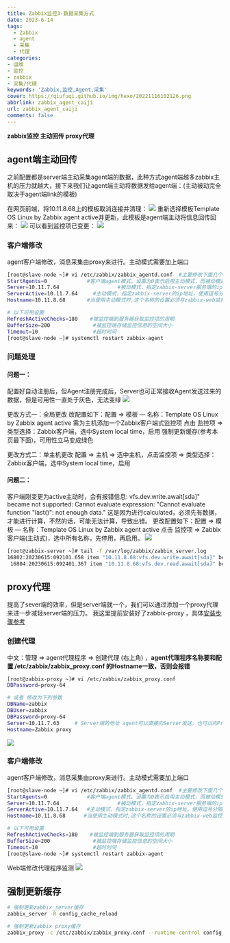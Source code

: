 ```yaml
---
title: Zabbix监控3-数据采集方式
date: 2023-6-14
tags:
  - Zabbix
  - agent
  - 采集
  - 代理
categories: 
- 运维
- 监控
- zabbix
- 采集/代理
keywords: 'Zabbix,监控,Agent,采集'
cover: https://qiufuqi.github.io/img/hexo/20221116102126.png
abbrlink: zabbix_agent_caiji
url: zabbix_agent_caiji
comments: false
---
```


**zabbix监控 主动回传 proxy代理**

## agent端主动回传
之前配置都是server端主动采集agent端的数据，此种方式agent端越多zabbix主机的压力就越大，接下来我们让agent端主动将数据发给agent端：(主动被动完全取决于agent端link的模板)

在网页前端，将10.11.8.68上的模板取消连接并清理：
![](https://qiufuqi.github.io/img/hexo/20230614153812.png)
重新选择模板Template OS Linux by Zabbix agent active并更新，此模板是agent端主动将信息回传回来：
![](https://qiufuqi.github.io/img/hexo/20230614153841.png)
可以看到监控项已变更：
![](https://qiufuqi.github.io/img/hexo/20230614154037.png)

### 客户端修改
agent客户端修改，消息采集由proxy来进行。主动模式需要加上端口
``` bash
[root@slave-node ~]# vi /etc/zabbix/zabbix_agentd.conf  #主要修改下面几个参数
StartAgents=0             #客户端agent模式。设置为0表示启用主动模式，而被动模式被关闭，但被监控端的 zabbix_agentd 不监听本地端口
Server=10.11.7.64					#被动模式，指定zabbix-server服务端的ip地址，多个ip的话使用逗号分隔		
ServerActive=10.11.7.64 	#主动模式，指定zabbix-server的ip地址，使用逗号分隔多IP，如果注释这个选项，那么当前服务器的主动监控就被禁用了
Hostname=10.11.8.68       #当使用主动模式时,这个名称的设置必须与zabbix-web监控页面创建的主机名称保持一致

# 以下可用设置
RefreshActiveChecks=180    #被监控端到服务器获取监控项的周期
BufferSize=200              #被监控端存储监控信息的空间大小
Timeout=10                  #超时时间
[root@slave-node ~]# systemctl restart zabbix-agent
```

### 问题处理
#### 问题一：
配置好自动注册后，但Agent注册完成后，Server也可正常接收Agent发送过来的数据，但是可用性一直处于灰色，无法变绿
![](https://qiufuqi.github.io/img/hexo/20230615093948.png)

更改方式一：全局更改
改配置如下：配置 => 模板 — 名称：Template OS Linux by Zabbix agent active
需为主机添加一个Zabbix客户端式监控项 点击 监控项 => 类型选择：Zabbix客户端，选中System local time，启用
强制更新缓存(参考本页最下面)，可用性立马变成绿色

更改方式二：单主机更改
配置 => 主机 => 选中主机，点击监控项 => 类型选择：Zabbix客户端，选中System local time，启用

#### 问题二：
客户端刚变更为active主动时，会有报错信息:
vfs.dev.write.await[sda]" became not supported: Cannot evaluate expression: "Cannot evaluate function "last()": not enough data."
这是因为进行calculated，必须先有数据，才能进行计算，不然的话，可能无法计算，导致出错。
更改配置如下：配置 => 模板 — 名称：Template OS Linux by Zabbix agent active
点击 监控项 => Zabbix客户端(主动式)，选中所有名称，先停用，再启用。
![](https://qiufuqi.github.io/img/hexo/20230615093223.png)
``` bash
[root@zabbix-server ~]# tail -f /var/log/zabbix/zabbix_server.log
16802:20230615:092101.658 item "10.11.8.68:vfs.dev.write.await[sda]" became not supported: Cannot evaluate expression: "Cannot evaluate function "last()": not enough data.".
 16804:20230615:092401.367 item "10.11.8.68:vfs.dev.read.await[sda]" became supported
```


## proxy代理
提高了sever端的效率，但是server端就一个，我们可以通过添加一个proxy代理来进一步减轻server端的压力。
我这里提前安装好了zabbix-proxy ，具体[安装步骤参考](/zabbix_install)

### 创建代理
中文：管理 => agent代理程序 => 创建代理 (右上角) ，**agent代理程序名称要和配置 /etc/zabbix/zabbix_proxy.conf 的Hostname一致，否则会报错**
``` bash
[root@zabbix-proxy ~]# vi /etc/zabbix/zabbix_proxy.conf
DBPassword=proxy-64

# 或者 修改为下列参数
DBName=zabbix
DBUser=zabbix
DBPassword=proxy-64
Server=10.11.7.63     # Server端的地址 agent可以直接向Server发送，也可以向Proxy发送
Hostname=Zabbix proxy
```
![](https://qiufuqi.github.io/img/hexo/20230614154351.png)

### 客户端修改
agent客户端修改，消息采集由proxy来进行。主动模式需要加上端口
``` bash
[root@slave-node ~]# vi /etc/zabbix/zabbix_agentd.conf  #主要修改下面几个参数
StartAgents=0             #客户端agent模式。设置为0表示启用主动模式，而被动模式被关闭，但被监控端的 zabbix_agentd 不监听本地端口
Server=10.11.7.64					#被动模式，指定zabbix-server服务端的ip地址，多个ip的话使用逗号分隔		
ServerActive=10.11.7.64   #主动模式，指定zabbix-server的ip地址，使用逗号分隔多IP，如果注释这个选项，那么当前服务器的主动监控就被禁用了
Hostname=10.11.8.68      #当使用主动模式时,这个名称的设置必须与zabbix-web监控页面创建的主机名称保持一致

# 以下可用设置
RefreshActiveChecks=180    #被监控端到服务器获取监控项的周期
BufferSize=200              #被监控端存储监控信息的空间大小
Timeout=10                  #超时时间
[root@slave-node ~]# systemctl restart zabbix-agent
```
Web端修改代理程序监测
![](https://qiufuqi.github.io/img/hexo/20230614154826.png)


## 强制更新缓存
``` bash
# 强制更新zabbix_server缓存
zabbix_server -R config_cache_reload

# 强制更新zabbix proxy缓存
zabbix_proxy -c /etc/zabbix/zabbix_proxy.conf --runtime-control config_cache_reload
```